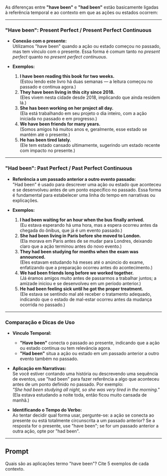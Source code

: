 As diferenças entre **"have been"** e **"had been"** estão basicamente ligadas à referência temporal e ao contexto em que as ações ou estados ocorrem:

---

### **"Have been": Present Perfect / Present Perfect Continuous**

- **Conexão com o presente:**  
  Utilizamos "have been" quando a ação ou estado começou no passado, mas tem vínculo com o presente. Essa forma é comum tanto no *present perfect* quanto no *present perfect continuous*.
  
- **Exemplos:**  
  1. **I have been reading this book for two weeks.**  
     (Estou lendo este livro há duas semanas — a leitura começou no passado e continua agora.)
  2. **They have been living in this city since 2018.**  
     (Eles vivem nesta cidade desde 2018, implicando que ainda residem lá.)
  3. **She has been working on her project all day.**  
     (Ela está trabalhando em seu projeto o dia inteiro, com a ação iniciada no passado e em progresso.)
  4. **We have been friends for many years.**  
     (Somos amigos há muitos anos e, geralmente, esse estado se mantém até o presente.)
  5. **He has been tired lately.**  
     (Ele tem estado cansado ultimamente, sugerindo um estado recente com impacto no presente.)

---

### **"Had been": Past Perfect / Past Perfect Continuous**

- **Referência a um passado anterior a outro evento passado:**  
  "Had been" é usado para descrever uma ação ou estado que aconteceu e se desenvolveu antes de um ponto específico no passado. Essa forma é fundamental para estabelecer uma linha do tempo em narrativas ou explicações.
  
- **Exemplos:**  
  1. **I had been waiting for an hour when the bus finally arrived.**  
     (Eu estava esperando há uma hora, mas a espera ocorreu antes da chegada do ônibus, que já é um evento passado.)
  2. **She had been living in Paris before she moved to London.**  
     (Ela morava em Paris antes de se mudar para Londres, deixando claro que a ação terminou antes do novo evento.)
  3. **They had been studying for months when the exam was announced.**  
     (Eles estavam estudando há meses até o anúncio do exame, enfatizando que a preparação ocorreu antes do acontecimento.)
  4. **We had been friends long before we worked together.**  
     (Já éramos amigos muito antes de passarmos a trabalhar juntos; a amizade iniciou e se desenvolveu em um período anterior.)
  5. **He had been feeling sick until he got the proper treatment.**  
     (Ele estava se sentindo mal até receber o tratamento adequado, indicando que o estado de mal-estar ocorreu antes da mudança ocorrida no passado.)

---

### **Comparação e Dicas de Uso**

- **Vínculo Temporal:**  
  - **"Have been"** conecta o passado ao presente, indicando que a ação ou estado continua ou tem relevância agora.  
  - **"Had been"** situa a ação ou estado em um passado anterior a outro evento também no passado.

- **Aplicação em Narrativas:**  
  Se você estiver contando uma história ou descrevendo uma sequência de eventos, use "had been" para fazer referência a algo que aconteceu antes de um ponto definido no passado. Por exemplo:  
  *"She had been studying all night, so she was very tired in the morning."*  
  (Ela estava estudando a noite toda, então ficou muito cansada de manhã.)

- **Identificando o Tempo do Verbo:**  
  Ao tentar decidir qual forma usar, pergunte-se: a ação se conecta ao presente ou está totalmente circunscrita a um passado anterior? Se a resposta for o presente, use "have been"; se for um passado anterior a outra ação, opte por "had been".

---

## Prompt
Quais são as aplicações termo "have been"? Cite 5 exemplos de cada contexto.